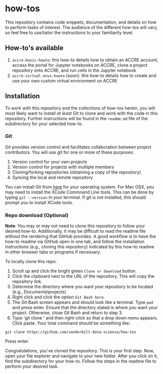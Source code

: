 # how-tos

This repository contains code snippets, documentation, and details on how to perform tasks of interest.  The audience of the different how-tos will vary, so feel free to use/tailor the instructions to your familiarity level.

## How-to's available
1. `accre-basic-howto`: this how-to details how to obtain an ACCRE account, access the portal for Jupyter notebooks on ACCRE, clone a project repository onto ACCRE, and run cells in the Jupyter notebook
2. `accre-virtual-envs-howto` (soon): this how-to details how to create and use your own custom virtual environment on ACCRE

## Installation
To work with this repository and the collections of how-tos herein, you will most likely want to install *at least* Git to clone and work with the code in this repository.  Further instructions will be found in the `readme.md` file of the subdirectory for your selected how-to.

### Git
Git provides version control and facilitates collaboration between project contributors.  You will use git for one or more of these purposes:
1. Version control for your own projects
2. Version control for projects with multiple members
3. Cloning/forking repositories (obtaining a copy of the repository)
4. Syncing the local and remote repository

You can install Git from [here](https://git-scm.com/downloads) for your operating system.  For Mac OSX, you may need to install the XCode Commnand Line tools.  This can be done by typing `git --version` in your terminal.  If git is not installed, this should prompt you to install XCode tools.

### Repo download (Optional)
**Note**: You may or may not need to clone this repository to follow your desired how-to.  Additionally, it may be difficult to read the readme file without the rendering that GitHub provides.  A good workflow is to have the how-to readme via GitHub open in one tab, and follow the installation instructions (e.g., cloning this repository) indicated by this how-to readme in other browser tabs or programs if necessary.

To locally clone this repo:
1. Scroll up and click the bright green `Clone or download` button.  
2. Click the clipboard next to the URL of the repository.  This will copy the repository link.
3. Determine the directory where you want your repository to be located (e.g., Documents\projects)
4. Right click and click the option `Git Bash here`.
5. The Git Bash screen appears and should look like a terminal.  Type `pwd` and press enter.  Ensure that the directory stated is where you want your project.  Otherwise, close Git Bash and return to step 3.
6.  Type 'git clone ' and then right-click so that a drop down menu appears.  Click paste.  Your total command should be something like:
```
git clone https://github.com/vanderbilt-data-science/how-tos
```
Press enter.

Congratulations, you've cloned the repository.  This is your first step.  Now, open your file explorer and navigate to your new folder.  After you click on it, find the subdirectory for your how-to.  Follow the steps in the readme file to perform your desired task.
